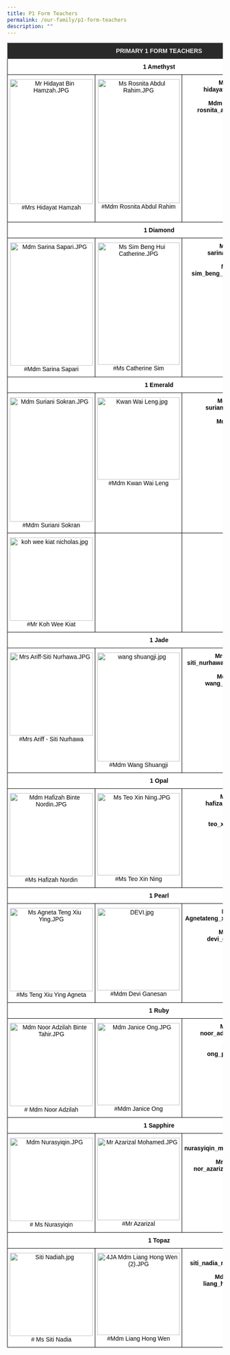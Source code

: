 ```yaml
---
title: P1 Form Teachers
permalink: /our-family/p1-form-teachers
description: ""
---
```

<style type="text/css">
.tg  {border-collapse:collapse;border-spacing:0;}
.tg td{border-color:black;border-style:solid;border-width:1px;font-family:Arial, sans-serif;font-size:14px;
  overflow:hidden;padding:10px 5px;word-break:normal;}
.tg th{border-color:black;border-style:solid;border-width:1px;font-family:Arial, sans-serif;font-size:14px;
  font-weight:normal;overflow:hidden;padding:10px 5px;word-break:normal;}
.tg .tg-fma3{background-color:#FFF;color:#050505;text-align:center;vertical-align:middle}
.tg .tg-8zvm{background-color:#2A2A2A;border-color:inherit;color:#EEE;font-weight:bold;text-align:center;vertical-align:middle}
.tg .tg-qn16{background-color:#FFF;color:#050505;font-weight:bold;text-align:center;vertical-align:top}
.tg .tg-v9jf{background-color:#FFF;color:#050505;text-align:center;vertical-align:top}
</style>
<table class="tg">
<thead>
  <tr>
    <th class="tg-8zvm" colspan="3"><span style="color:#EEE;background-color:#2A2A2A">PRIMARY 1 FORM TEACHERS</span></th>
  </tr>
</thead>
<tbody>
  <tr>
    <td class="tg-qn16" colspan="3"> 1 Amethyst</td>
  </tr>
  <tr>
    <td class="tg-v9jf"><img src="https://punggolviewpri.moe.edu.sg/qql/slot/u315/Our%20Family/Staff/Mr%20Hidayat%20Bin%20Hamzah.JPG" alt="Mr Hidayat Bin Hamzah.JPG" width="194" height="291">#Mrs Hidayat Hamzah<br><br></td>
    <td class="tg-v9jf"><img src="https://punggolviewpri.moe.edu.sg/qql/slot/u315/Our%20Family/Staff/all%20staff%20photos/Ms%20Rosnita%20Abdul%20Rahim.JPG" alt="Ms Rosnita Abdul Rahim.JPG" width="191" height="289">#Mdm Rosnita Abdul Rahim</td>
    <td class="tg-qn16"> Mr Hidayat Hamzah<br>hidayat_hamzah@moe.edu.sg<br><br>Mdm Rosnita Abdul Rahim<br>rosnita_abdul_rahim@moe.edu.sg</td>
  </tr>
  <tr>
    <td class="tg-qn16" colspan="3">1 Diamond</td>
  </tr>
  <tr>
    <td class="tg-v9jf"><img src="https://punggolviewpri.moe.edu.sg/qql/slot/u315/Our%20Family/Staff/all%20staff%20photos/Mdm%20Sarina%20Sapari.JPG" alt="Mdm Sarina Sapari.JPG" width="193" height="287">#Mdm Sarina Sapari </td>
    <td class="tg-v9jf"><img src="https://punggolviewpri.moe.edu.sg/qql/slot/u315/Our%20Family/Staff/all%20staff%20photos/Ms%20Sim%20Beng%20Hui%20Catherine[1].JPG" alt="Ms Sim Beng Hui Catherine.JPG" width="191" height="285">#Ms Catherine Sim </td>
    <td class="tg-qn16">Mdm Sarina Sapari<br>sarina_sapari@moe.edu.sg<br><br>Ms Catherine Sim<br>sim_beng_hui_catherine@moe.edu.sg </td>
  </tr>
  <tr>
    <td class="tg-qn16" colspan="3"> 1 Emerald</td>
  </tr>
  <tr>
    <td class="tg-v9jf"><img src="https://punggolviewpri.moe.edu.sg/qql/slot/u315/Our%20Family/Staff/all%20staff%20photos/Mdm%20Suriani%20Sokran.JPG" alt="Mdm Suriani Sokran.JPG" width="194" height="290">#Mdm Suriani Sokran</td>
    <td class="tg-v9jf"><img src="https://punggolviewpri.moe.edu.sg/qql/slot/u315/Our%20Family/Staff/2022/Kwan%20Wai%20Leng.jpg" alt="Kwan Wai Leng.jpg" width="192">#Mdm Kwan Wai Leng</td>
    <td class="tg-qn16">Mdm Suriani Sokran<br>suriani_sokran@moe.edu.sg <br><br>Mdm Kwan Wai Leng<br><br>Mr Koh Wee Kiat</td>
  </tr>
  <tr>
    <td class="tg-v9jf"><img src="https://punggolviewpri.moe.edu.sg/qql/slot/u315/Our%20Family/Staff/2022/koh%20wee%20kiat%20nicholas.jpg" alt="koh wee kiat nicholas.jpg" width="194">#Mr Koh Wee Kiat<br></td>
    <td class="tg-fma3"> </td>
    <td class="tg-fma3"> </td>
  </tr>
  <tr>
    <td class="tg-qn16" colspan="3"> 1 Jade</td>
  </tr>
  <tr>
    <td class="tg-v9jf"><img src="https://punggolviewpri.moe.edu.sg/qql/slot/u315/Our%20Family/Staff/all%20staff%20photos/Mrs%20Ariff-Siti%20Nurhawa.JPG" alt="Mrs Ariff-Siti Nurhawa.JPG" width="194">#Mrs Ariff - Siti Nurhawa<br></td>
    <td class="tg-v9jf"><img src="https://punggolviewpri.moe.edu.sg/qql/slot/u315/Our%20Family/Staff/wang%20shuangji.jpg" alt="wang shuangji.jpg" width="192" height="254">#Mdm Wang Shuangji</td>
    <td class="tg-qn16">Mrs Ariff-Siti Nurhawa<br>siti_nurhawa_abdul_shukor@moe.edu.sg<br><br>Mdm Wang Shuangji<br>wang_shuangji@moe.edu.sg </td>
  </tr>
  <tr>
    <td class="tg-qn16" colspan="3"> 1 Opal</td>
  </tr>
  <tr>
    <td class="tg-v9jf"><img src="https://punggolviewpri.moe.edu.sg/qql/slot/u315/Our%20Family/Staff/all%20staff%20photos/Mdm%20Hafizah%20Binte%20Nordin.JPG" alt="Mdm Hafizah Binte Nordin.JPG" width="194">#Ms Hafizah Nordin<br></td>
    <td class="tg-v9jf"><img src="https://punggolviewpri.moe.edu.sg/qql/slot/u315/Our%20Family/Staff/all%20staff%20photos/Ms%20Teo%20Xin%20Ning.JPG" alt="Ms Teo Xin Ning.JPG" width="192">#Ms Teo Xin Ning <br></td>
    <td class="tg-qn16">Ms Hafizah Nordin<br>hafizah_nordin@moe.edu.sg<br><br>Ms Teo Xin Ning<br>teo_xin_ning@moe.edu.sg </td>
  </tr>
  <tr>
    <td class="tg-qn16" colspan="3"> 1 Pearl</td>
  </tr>
  <tr>
    <td class="tg-v9jf"><img src="https://punggolviewpri.moe.edu.sg/qql/slot/u315/Our%20Family/Staff/Ms%20Agneta%20Teng%20Xiu%20Ying.JPG" alt="Ms Agneta Teng Xiu Ying.JPG" width="194">#Ms Teng Xiu Ying Agneta<br></td>
    <td class="tg-v9jf"><img src="https://punggolviewpri.moe.edu.sg/qql/slot/u315/Our%20Family/Staff/DEVI.jpg" alt="DEVI.jpg" width="192">#Mdm Devi Ganesan</td>
    <td class="tg-qn16">Ms Teng Xiu<span style="background-color:initial"> Ying Agneta</span>teng_xiu_ying_agneta@moe.edu.sg<br><br>Mdm Devi Ganesan<br>devi_ganesan@moe.edu.sg </td>
  </tr>
  <tr>
    <td class="tg-qn16" colspan="3">1 Ruby</td>
  </tr>
  <tr>
    <td class="tg-v9jf"><img src="https://punggolviewpri.moe.edu.sg/qql/slot/u315/Our%20Family/Staff/all%20staff%20photos/Mdm%20Noor%20Adzilah%20Binte%20Tahir.JPG" alt="Mdm Noor Adzilah Binte Tahir.JPG" width="194"># Mdm Noor Adzilah</td>
    <td class="tg-v9jf"><img src="https://punggolviewpri.moe.edu.sg/qql/slot/u315/Our%20Family/Key%20Personnel/2017/Mdm%20Janice%20Ong.JPG" alt="Mdm Janice Ong.JPG" width="192">#Mdm Janice Ong </td>
    <td class="tg-qn16">Mdm Noor Adzilah<br>noor_adzilah_tahir@moe.edu.sg<br><br>Mdm Janice Ong<br>ong_poh_ling@moe.edu.sg </td>
  </tr>
  <tr>
    <td class="tg-qn16" colspan="3"> 1 Sapphire</td>
  </tr>
  <tr>
    <td class="tg-v9jf"><img src="https://punggolviewpri.moe.edu.sg/qql/slot/u315/Our%20Family/Staff/all%20staff%20photos/Mdm%20Nurasyiqin.JPG" alt="Mdm Nurasyiqin.JPG" width="194"># Ms Nurasyiqin</td>
    <td class="tg-v9jf"><img src="https://punggolviewpri.moe.edu.sg/qql/slot/u315/Our%20Family/Staff/all%20staff%20photos/Mr%20Azarizal%20Mohamed.JPG" alt="Mr Azarizal Mohamed.JPG" width="192">#Mr Azarizal</td>
    <td class="tg-qn16">Ms Nurasyiqin<br>nurasyiqin_mohammad_abdu@moe.edu.sg<br><br>Mr Azarizal Mohamed<br>nor_azarizal_mohamed@moe.edu.sg </td>
  </tr>
  <tr>
    <td class="tg-qn16" colspan="3"> 1 Topaz</td>
  </tr>
  <tr>
    <td class="tg-v9jf"><img src="https://punggolviewpri.moe.edu.sg/qql/slot/u315/Our%20Family/Staff/Siti%20Nadiah.jpg" alt="Siti Nadiah.jpg" width="194"># Ms Siti Nadia</td>
    <td class="tg-v9jf"><img src="https://punggolviewpri.moe.edu.sg/qql/slot/u315/Our%20Family/Staff/4JA%20Mdm%20Liang%20Hong%20Wen%20(2).JPG" alt="4JA Mdm Liang Hong Wen (2).JPG" width="192">#Mdm Liang Hong Wen </td>
    <td class="tg-qn16"> Ms Siti Nadia<br>siti_nadia_mohamed_rafii@moe.edu.sg<br><br>Mdm Liang Hong Wen<br>liang_hong_wen@moe.edu.sg</td>
  </tr>
</tbody>
</table>